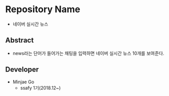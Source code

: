 # Repository Name
* 네이버 실시간 뉴스

## Abstract
*  news라는 단어가 들어가는 채팅을 입력하면 네이버 실시간 뉴스 10개를 보여준다.

## Developer
* Minjae Go
    * ssafy 1기(2018.12~)